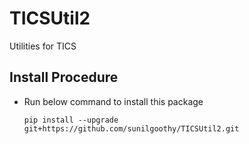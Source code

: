 # TICSUtil2
Utilities for TICS


## Install Procedure
* Run below command to install this package

    ```pip install --upgrade git+https://github.com/sunilgoothy/TICSUtil2.git```